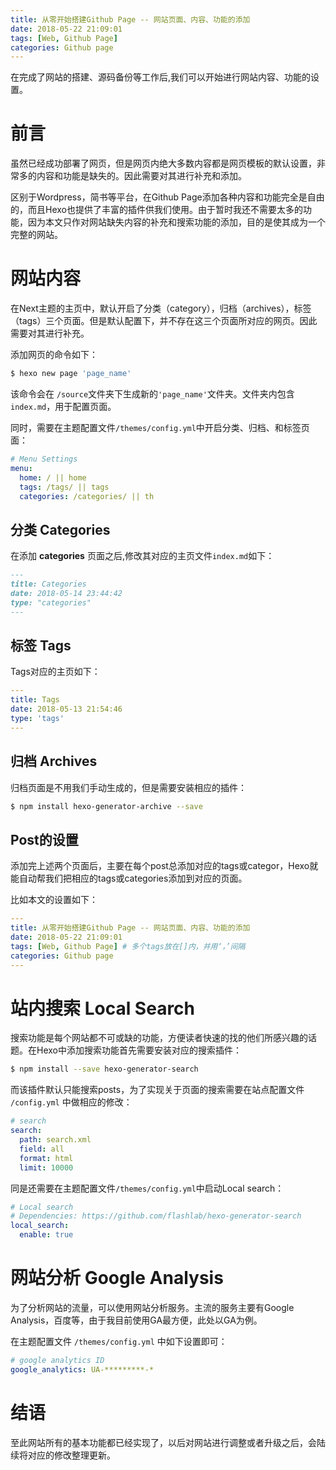 ```yaml
---
title: 从零开始搭建Github Page -- 网站页面、内容、功能的添加
date: 2018-05-22 21:09:01
tags: [Web, Github Page]
categories: Github page
---
```

在完成了网站的搭建、源码备份等工作后,我们可以开始进行网站内容、功能的设置。
<!-- more -->

# 前言

虽然已经成功部署了网页，但是网页内绝大多数内容都是网页模板的默认设置，非常多的内容和功能是缺失的。因此需要对其进行补充和添加。

区别于Wordpress，简书等平台，在Github Page添加各种内容和功能完全是自由的，而且Hexo也提供了丰富的插件供我们使用。由于暂时我还不需要太多的功能，因为本文只作对网站缺失内容的补充和搜索功能的添加，目的是使其成为一个完整的网站。

# 网站内容

在Next主题的主页中，默认开启了分类（category），归档（archives），标签（tags）三个页面。但是默认配置下，并不存在这三个页面所对应的网页。因此需要对其进行补充。

添加网页的命令如下：

```bash
$ hexo new page 'page_name'
```

该命令会在 ``/source``文件夹下生成新的``'page_name'``文件夹。文件夹内包含``index.md``，用于配置页面。

同时，需要在主题配置文件``/themes/config.yml``中开启分类、归档、和标签页面：

```yml
# Menu Settings
menu:
  home: / || home
  tags: /tags/ || tags
  categories: /categories/ || th
```

## 分类 Categories

在添加 __categories__ 页面之后,修改其对应的主页文件``index.md``如下：

```md
---
title: Categories
date: 2018-05-14 23:44:42
type: "categories"
---
```

## 标签 Tags

Tags对应的主页如下：

```yml
---
title: Tags
date: 2018-05-13 21:54:46
type: 'tags'
---
```

## 归档 Archives

归档页面是不用我们手动生成的，但是需要安装相应的插件：

```bash
$ npm install hexo-generator-archive --save
```

## Post的设置

添加完上述两个页面后，主要在每个post总添加对应的tags或categor，Hexo就能自动帮我们把相应的tags或categories添加到对应的页面。

比如本文的设置如下：

```yml
---
title: 从零开始搭建Github Page -- 网站页面、内容、功能的添加
date: 2018-05-22 21:09:01
tags: [Web, Github Page] # 多个tags放在[]内，并用‘，’间隔
categories: Github page
---
```

# 站内搜索 Local Search

搜索功能是每个网站都不可或缺的功能，方便读者快速的找的他们所感兴趣的话题。在Hexo中添加搜索功能首先需要安装对应的搜索插件：

```bash
$ npm install --save hexo-generator-search
```

而该插件默认只能搜索posts，为了实现关于页面的搜索需要在站点配置文件 ``/config.yml`` 中做相应的修改：

```yml
# search
search:
  path: search.xml
  field: all
  format: html
  limit: 10000
```

同是还需要在主题配置文件``/themes/config.yml``中启动Local search：

```yml
# Local search
# Dependencies: https://github.com/flashlab/hexo-generator-search
local_search:
  enable: true
```

# 网站分析 Google Analysis

为了分析网站的流量，可以使用网站分析服务。主流的服务主要有Google Analysis，百度等，由于我目前使用GA最方便，此处以GA为例。

在主题配置文件 ``/themes/config.yml`` 中如下设置即可：

```yml
# google analytics ID
google_analytics: UA-*********-*
```

# 结语

至此网站所有的基本功能都已经实现了，以后对网站进行调整或者升级之后，会陆续将对应的修改整理更新。






